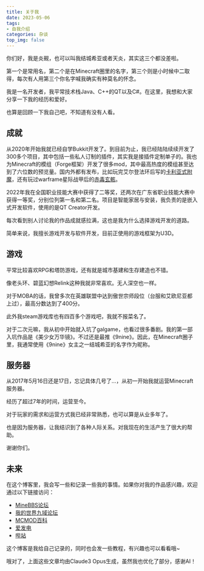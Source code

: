 ```yaml
---
title: 关于我
date: 2023-05-06
tags: 
- 自我介绍
categories: 杂谈
top_img: false
---
```


你们好，我是炎觋，也可以叫我结城希亚或者天炎，其实这三个都没差啦。

第一个是常用名，第二个是在Minecraft圈里的名字，第三个则是小时候中二取得，每次有人用第三个你名字喊我确实有种莫名的怀念。

我是一名开发者，我平常技术栈Java、C++的QT以及C#。在这里，我想和大家分享一下我的经历和爱好。

也算是回顾一下我自己吧，不知道有没有人看。

## 成就

从2020年开始我就已经自学Bukkit开发了。到目前为止，我已经陆陆续续开发了300多个项目，其中包括一些私人订制的插件，其实我是接插件定制单子的。我也为Minecraft的模组（Forge框架）开发了很多mod，其中最高热度的模组甚至达到了六位数的预览量。国内外都有发布，比如玩完艾尔登法环后写的[卡利亚式附魔](https://www.mcmod.cn/class/6247.html)，还有玩过warframe星际战甲后的[赤毒玄骸](https://www.mcmod.cn/class/14140.html)。

2022年我在全国职业技能大赛中获得了二等奖，还两次在广东省职业技能大赛中获得一等奖，分别位列第一名和第二名。项目是智能家居与安装，我负责的是嵌入式开发软件，使用的是QT Creator开发。

每次看到别人讨论我的作品成就感拉满，这也是我为什么选择游戏开发的道路。

简单来说，我擅长游戏开发与软件开发，目前正使用的游戏框架为U3D。

## 游戏

平常比较喜欢RPG和塔防游戏，还有就是城市基建和生存建造也不错。

像老头环、碧蓝幻想Relink这种我就非常喜欢。无人深空也一样。

对于MOBA的话，我曾多次在英雄联盟中达到傲世宗师段位（台服和艾欧尼亚都上过），最高分数达到了400分。

此外我steam游戏库也有四百多个游戏吧，我就不报菜名了。

对于二次元嘛，我从初中开始就入坑了galgame，也看过很多番剧。我的第一部入坑作品是《美少女万华镜》。不过还是最推《9nine》。因此，在Minecraft圈子里，我通常使用《9nine》女主之一结城希亚的名字作为昵称。

## 服务器

从2017年5月16日还是17日，忘记具体几号了...，从初一开始我就运营Minecraft服务器。

经历了超过7年的时间，运营至今。

对于玩家的需求和运营方式我已经非常熟悉，也可以算是从业多年了。

也是因为服务器，让我结识到了各种人际关系。对我现在的生活产生了很大的帮助。

谢谢你们。

## 未来

在这个博客里，我会写一些和记录一些我的事情。如果你对我的作品感兴趣，欢迎通过以下链接访问：

- [MineBBS论坛](https://www.minebbs.com/members/87833/#resources)
- [我的世界九域论坛](https://bbs.mc9y.net/members/6671/#resources)
- [MCMOD百科](https://center.mcmod.cn/30419/)
- [爱发电](https://afdian.net/a/roinflam)
- [哔站](https://space.bilibili.com/285030707/#/)

这个博客是我给自己记录的，同时也会发一些教程，有兴趣也可以看看哦~

哦对了，上面这些文章均由Claude3 Opus生成，虽然我也优化了部分，感谢AI！
